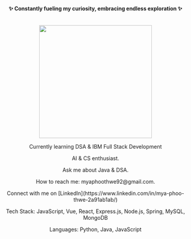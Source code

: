<div align="center">
  <h4>✨ Constantly fueling my curiosity, embracing endless exploration ✨</h4>
  <br>
  <img src="https://media.giphy.com/media/v1.Y2lkPTc5MGI3NjExN2owdjV4OHJtOHh1MTl0MG9jemhpYTE2MXM5Z3l3MTQ1cjkweXBubSZlcD12MV9pbnRlcm5hbF9naWZfYnlfaWQmY3Q9Zw/PYXSPzKn5tZUsXmrcQ/giphy.gif" width="300">
</div>

<div align="center">
  <p>Currently learning DSA & IBM Full Stack Development</p>
  <p>AI & CS enthusiast.</p>
  <p>Ask me about Java & DSA.</p>
  <p>How to reach me: myaphoothwe92@gmail.com.</p>
  <p>Connect with me on [LinkedIn](https://www.linkedin.com/in/mya-phoo-thwe-2a91ab1ab/)</p>

  <p>Tech Stack: JavaScript, Vue, React, Express.js, Node.js, Spring, MySQL, MongoDB</p>
  <p>Languages: Python, Java, JavaScript</p>
</div>
